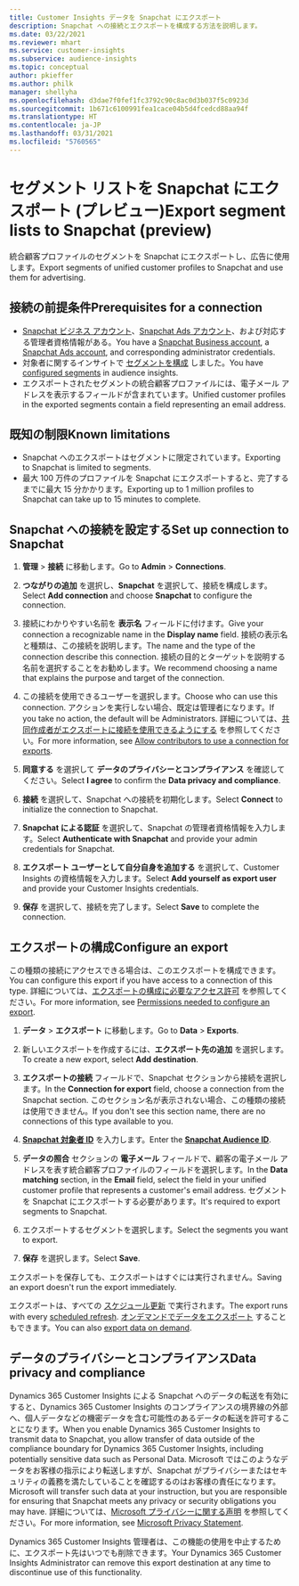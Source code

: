 ```yaml
---
title: Customer Insights データを Snapchat にエクスポート
description: Snapchat への接続とエクスポートを構成する方法を説明します。
ms.date: 03/22/2021
ms.reviewer: mhart
ms.service: customer-insights
ms.subservice: audience-insights
ms.topic: conceptual
author: pkieffer
ms.author: philk
manager: shellyha
ms.openlocfilehash: d3dae7f0fef1fc3792c90c8ac0d3b037f5c0923d
ms.sourcegitcommit: 1b671c6100991fea1cace04b5d4fcedcd88aa94f
ms.translationtype: HT
ms.contentlocale: ja-JP
ms.lasthandoff: 03/31/2021
ms.locfileid: "5760565"
---
```

# <a name="export-segment-lists-to-snapchat-preview"></a><span data-ttu-id="7422b-103">セグメント リストを Snapchat にエクスポート (プレビュー)</span><span class="sxs-lookup"><span data-stu-id="7422b-103">Export segment lists to Snapchat (preview)</span></span>

<span data-ttu-id="7422b-104">統合顧客プロファイルのセグメントを Snapchat にエクスポートし、広告に使用します。</span><span class="sxs-lookup"><span data-stu-id="7422b-104">Export segments of unified customer profiles to Snapchat and use them for advertising.</span></span> 

## <a name="prerequisites-for-a-connection"></a><span data-ttu-id="7422b-105">接続の前提条件</span><span class="sxs-lookup"><span data-stu-id="7422b-105">Prerequisites for a connection</span></span>

-   <span data-ttu-id="7422b-106">[Snapchat ビジネス アカウント](https://business.snapchat.com/)、[Snapchat Ads アカウント](https://ads.snapchat.com/)、および対応する管理者資格情報がある。</span><span class="sxs-lookup"><span data-stu-id="7422b-106">You have a [Snapchat Business account](https://business.snapchat.com/), a [Snapchat Ads account](https://ads.snapchat.com/), and corresponding administrator credentials.</span></span>
-   <span data-ttu-id="7422b-107">対象者に関するインサイトで [セグメントを構成](segments.md) しました。</span><span class="sxs-lookup"><span data-stu-id="7422b-107">You have [configured segments](segments.md) in audience insights.</span></span>
-   <span data-ttu-id="7422b-108">エクスポートされたセグメントの統合顧客プロファイルには、電子メール アドレスを表示するフィールドが含まれています。</span><span class="sxs-lookup"><span data-stu-id="7422b-108">Unified customer profiles in the exported segments contain a field representing an email address.</span></span>

## <a name="known-limitations"></a><span data-ttu-id="7422b-109">既知の制限</span><span class="sxs-lookup"><span data-stu-id="7422b-109">Known limitations</span></span>

- <span data-ttu-id="7422b-110">Snapchat へのエクスポートはセグメントに限定されています。</span><span class="sxs-lookup"><span data-stu-id="7422b-110">Exporting to Snapchat is limited to segments.</span></span>
- <span data-ttu-id="7422b-111">最大 100 万件のプロファイルを Snapchat にエクスポートすると、完了するまでに最大 15 分かかります。</span><span class="sxs-lookup"><span data-stu-id="7422b-111">Exporting up to 1 million profiles to Snapchat can take up to 15 minutes to complete.</span></span> 

## <a name="set-up-connection-to-snapchat"></a><span data-ttu-id="7422b-112">Snapchat への接続を設定する</span><span class="sxs-lookup"><span data-stu-id="7422b-112">Set up connection to Snapchat</span></span>

1. <span data-ttu-id="7422b-113">**管理** > **接続** に移動します。</span><span class="sxs-lookup"><span data-stu-id="7422b-113">Go to **Admin** > **Connections**.</span></span>

1. <span data-ttu-id="7422b-114">**つながりの追加** を選択し、**Snapchat** を選択して、接続を構成します。</span><span class="sxs-lookup"><span data-stu-id="7422b-114">Select **Add connection** and choose **Snapchat** to configure the connection.</span></span>

1. <span data-ttu-id="7422b-115">接続にわかりやすい名前を **表示名** フィールドに付けます。</span><span class="sxs-lookup"><span data-stu-id="7422b-115">Give your connection a recognizable name in the **Display name** field.</span></span> <span data-ttu-id="7422b-116">接続の表示名と種類は、この接続を説明します。</span><span class="sxs-lookup"><span data-stu-id="7422b-116">The name and the type of the connection describe this connection.</span></span> <span data-ttu-id="7422b-117">接続の目的とターゲットを説明する名前を選択することをお勧めします。</span><span class="sxs-lookup"><span data-stu-id="7422b-117">We recommend choosing a name that explains the purpose and target of the connection.</span></span>

1. <span data-ttu-id="7422b-118">この接続を使用できるユーザーを選択します。</span><span class="sxs-lookup"><span data-stu-id="7422b-118">Choose who can use this connection.</span></span> <span data-ttu-id="7422b-119">アクションを実行しない場合、既定は管理者になります。</span><span class="sxs-lookup"><span data-stu-id="7422b-119">If you take no action, the default will be Administrators.</span></span> <span data-ttu-id="7422b-120">詳細については、[共同作成者がエクスポートに接続を使用できるようにする](connections.md#allow-contributors-to-use-a-connection-for-exports) を参照してください。</span><span class="sxs-lookup"><span data-stu-id="7422b-120">For more information, see [Allow contributors to use a connection for exports](connections.md#allow-contributors-to-use-a-connection-for-exports).</span></span>

1. <span data-ttu-id="7422b-121">**同意する** を選択して **データのプライバシーとコンプライアンス** を確認してください。</span><span class="sxs-lookup"><span data-stu-id="7422b-121">Select **I agree** to confirm the **Data privacy and compliance**.</span></span>

1. <span data-ttu-id="7422b-122">**接続** を選択して、Snapchat への接続を初期化します。</span><span class="sxs-lookup"><span data-stu-id="7422b-122">Select **Connect** to initialize the connection to Snapchat.</span></span>

1. <span data-ttu-id="7422b-123">**Snapchat による認証** を選択して、Snapchat の管理者資格情報を入力します。</span><span class="sxs-lookup"><span data-stu-id="7422b-123">Select **Authenticate with Snapchat** and provide your admin credentials for Snapchat.</span></span> 

1. <span data-ttu-id="7422b-124">**エクスポート ユーザーとして自分自身を追加する** を選択して、Customer Insights の資格情報を入力します。</span><span class="sxs-lookup"><span data-stu-id="7422b-124">Select **Add yourself as export user** and provide your Customer Insights credentials.</span></span>

1. <span data-ttu-id="7422b-125">**保存** を選択して、接続を完了します。</span><span class="sxs-lookup"><span data-stu-id="7422b-125">Select **Save** to complete the connection.</span></span>

## <a name="configure-an-export"></a><span data-ttu-id="7422b-126">エクスポートの構成</span><span class="sxs-lookup"><span data-stu-id="7422b-126">Configure an export</span></span>

<span data-ttu-id="7422b-127">この種類の接続にアクセスできる場合は、このエクスポートを構成できます。</span><span class="sxs-lookup"><span data-stu-id="7422b-127">You can configure this export if you have access to a connection of this type.</span></span> <span data-ttu-id="7422b-128">詳細については、[エクスポートの構成に必要なアクセス許可](export-destinations.md#set-up-a-new-export) を参照してください。</span><span class="sxs-lookup"><span data-stu-id="7422b-128">For more information, see [Permissions needed to configure an export](export-destinations.md#set-up-a-new-export).</span></span>

1. <span data-ttu-id="7422b-129">**データ** > **エクスポート** に移動します。</span><span class="sxs-lookup"><span data-stu-id="7422b-129">Go to **Data** > **Exports**.</span></span>

1. <span data-ttu-id="7422b-130">新しいエクスポートを作成するには、**エクスポート先の追加** を選択します。</span><span class="sxs-lookup"><span data-stu-id="7422b-130">To create a new export, select **Add destination**.</span></span>

1. <span data-ttu-id="7422b-131">**エクスポートの接続** フィールドで、Snapchat セクションから接続を選択します。</span><span class="sxs-lookup"><span data-stu-id="7422b-131">In the **Connection for export** field, choose a connection from the Snapchat section.</span></span> <span data-ttu-id="7422b-132">このセクション名が表示されない場合、この種類の接続は使用できません。</span><span class="sxs-lookup"><span data-stu-id="7422b-132">If you don't see this section name, there are no connections of this type available to you.</span></span>

1. <span data-ttu-id="7422b-133">[**Snapchat 対象者 ID**](https://businesshelp.snapchat.com/s/article/custom-audiences) を入力します。</span><span class="sxs-lookup"><span data-stu-id="7422b-133">Enter the [**Snapchat Audience ID**](https://businesshelp.snapchat.com/s/article/custom-audiences).</span></span>

1. <span data-ttu-id="7422b-134">**データの照合** セクションの **電子メール** フィールドで、顧客の電子メール アドレスを表す統合顧客プロファイルのフィールドを選択します。</span><span class="sxs-lookup"><span data-stu-id="7422b-134">In the **Data matching** section, in the **Email** field, select the field in your unified customer profile that represents a customer's email address.</span></span> <span data-ttu-id="7422b-135">セグメントを Snapchat にエクスポートする必要があります。</span><span class="sxs-lookup"><span data-stu-id="7422b-135">It's required to export segments to Snapchat.</span></span>

1. <span data-ttu-id="7422b-136">エクスポートするセグメントを選択します。</span><span class="sxs-lookup"><span data-stu-id="7422b-136">Select the segments you want to export.</span></span> 

1. <span data-ttu-id="7422b-137">**保存** を選択します。</span><span class="sxs-lookup"><span data-stu-id="7422b-137">Select **Save**.</span></span>

<span data-ttu-id="7422b-138">エクスポートを保存しても、エクスポートはすぐには実行されません。</span><span class="sxs-lookup"><span data-stu-id="7422b-138">Saving an export doesn't run the export immediately.</span></span>

<span data-ttu-id="7422b-139">エクスポートは、すべての [スケジュール更新](system.md#schedule-tab) で実行されます。</span><span class="sxs-lookup"><span data-stu-id="7422b-139">The export runs with every [scheduled refresh](system.md#schedule-tab).</span></span> <span data-ttu-id="7422b-140">[オンデマンドでデータをエクスポート](export-destinations.md#run-exports-on-demand) することもできます。</span><span class="sxs-lookup"><span data-stu-id="7422b-140">You can also [export data on demand](export-destinations.md#run-exports-on-demand).</span></span> 


## <a name="data-privacy-and-compliance"></a><span data-ttu-id="7422b-141">データのプライバシーとコンプライアンス</span><span class="sxs-lookup"><span data-stu-id="7422b-141">Data privacy and compliance</span></span>

<span data-ttu-id="7422b-142">Dynamics 365 Customer Insights による Snapchat へのデータの転送を有効にすると、Dynamics 365 Customer Insights のコンプライアンスの境界線の外部へ、個人データなどの機密データを含む可能性のあるデータの転送を許可することになります。</span><span class="sxs-lookup"><span data-stu-id="7422b-142">When you enable Dynamics 365 Customer Insights to transmit data to Snapchat, you allow transfer of data outside of the compliance boundary for Dynamics 365 Customer Insights, including potentially sensitive data such as Personal Data.</span></span> <span data-ttu-id="7422b-143">Microsoft ではこのようなデータをお客様の指示により転送しますが、Snapchat がプライバシーまたはセキュリティの義務を満たしていることを確認するのはお客様の責任になります。</span><span class="sxs-lookup"><span data-stu-id="7422b-143">Microsoft will transfer such data at your instruction, but you are responsible for ensuring that Snapchat meets any privacy or security obligations you may have.</span></span> <span data-ttu-id="7422b-144">詳細については、[Microsoft プライバシーに関する声明](https://go.microsoft.com/fwlink/?linkid=396732) を参照してください。</span><span class="sxs-lookup"><span data-stu-id="7422b-144">For more information, see [Microsoft Privacy Statement](https://go.microsoft.com/fwlink/?linkid=396732).</span></span>

<span data-ttu-id="7422b-145">Dynamics 365 Customer Insights 管理者は、この機能の使用を中止するために、エクスポート先はいつでも削除できます。</span><span class="sxs-lookup"><span data-stu-id="7422b-145">Your Dynamics 365 Customer Insights Administrator can remove this export destination at any time to discontinue use of this functionality.</span></span>
